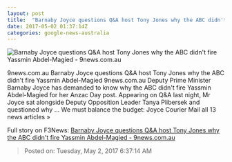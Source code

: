 ```yaml
---
layout: post
title:  "Barnaby Joyce questions Q&A host Tony Jones why the ABC didn't fire Yassmin Abdel-Magied - 9news.com.au"
date: 2017-05-02 01:37:14Z
categories: google-news-australia
---
```


![Barnaby Joyce questions Q&A host Tony Jones why the ABC didn't fire Yassmin Abdel-Magied - 9news.com.au](http://9network-vod-progressive.akamaized.net/media2/664969388001/2017/05/664969388001_5418252062001_5418228721001-vs.jpg)

9news.com.au Barnaby Joyce questions Q&A host Tony Jones why the ABC didn't fire Yassmin Abdel-Magied 9news.com.au Deputy Prime Minister Barnaby Joyce has demanded to know why the ABC didn't fire Yassmin Abdel-Magied for her Anzac Day post. Appearing on Q&A last night, Mr Joyce sat alongside Deputy Opposition Leader Tanya Plibersek and questioned why ... We must balance the budget: Joyce Courier Mail all 13 news articles »


Full story on F3News: [Barnaby Joyce questions Q&A host Tony Jones why the ABC didn't fire Yassmin Abdel-Magied - 9news.com.au](http://www.f3nws.com/n/dgsZkB)

> Posted on: Tuesday, May 2, 2017 6:37:14 AM
